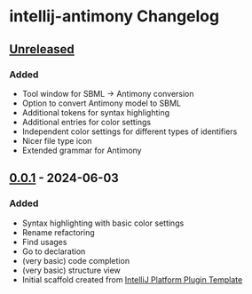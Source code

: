 <!-- Keep a Changelog guide -> https://keepachangelog.com -->

# intellij-antimony Changelog

## [Unreleased]

### Added

* Tool window for SBML -> Antimony conversion
* Option to convert Antimony model to SBML
* Additional tokens for syntax highlighting
* Additional entries for color settings
* Independent color settings for different types of identifiers
* Nicer file type icon
* Extended grammar for Antimony

## [0.0.1] - 2024-06-03

### Added

* Syntax highlighting with basic color settings
* Rename refactoring
* Find usages
* Go to declaration
* (very basic) code completion
* (very basic) structure view
* Initial scaffold created from [IntelliJ Platform Plugin Template](https://github.com/JetBrains/intellij-platform-plugin-template)

[Unreleased]: https://github.com/dweindl/intellij-antimony/compare/v0.0.1...HEAD
[0.0.1]: https://github.com/dweindl/intellij-antimony/commits/v0.0.1

